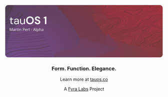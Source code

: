 <img src="https://raw.githubusercontent.com/tau-OS/.github/main/profile/banner.png" >

<h3 align="center">
    Form. Function. Elegance.
</h3>

<p align="center">
    Learn more at <a href="https://tauos.co">tauos.co</a>
</p>

<p align="center">
    A <a href="https://fyralabs.com">Fyra Labs</a> Project
</p>
